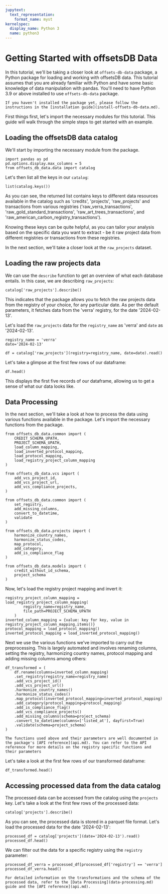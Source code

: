 ```yaml
---
jupytext:
  text_representation:
    format_name: myst
kernelspec:
  display_name: Python 3
  name: python3
---
```


# Getting Started with offsetsDB Data

In this tutorial, we'll be taking a closer look at `offsets-db-data` package, a Python package for loading and working with offsetsDB data. This tutorial assumes that you are already familiar with Python and have some basic knowledge of data manipulation with pandas. You'll need to have Python 3.9 or above installed to use `offsets-db-data` package.

```{note}
If you haven't installed the package yet, please follow the instructions in the [installation guide](install-offsets-db-data.md).
```

First things first, let's import the necessary modules for this tutorial. This guide will walk through the simple steps to get started with an example.

## Loading the offsetsDB data catalog

We'll start by importing the necessary module from the package.

```{code-cell} ipython3
import pandas as pd
pd.options.display.max_columns = 5
from offsets_db_data.data import catalog
```

Let's then list all the keys in our `catalog`:

```{code-cell} ipython3
list(catalog.keys())
```

As you can see, the returned list contains keys to different data resources available in the catalog such as 'credits', 'projects', 'raw_projects' and transactions from various registries ('raw_verra_transactions', 'raw_gold_standard_transactions', 'raw_art_trees_transactions', and 'raw_american_carbon_registry_transactions').

Knowing these keys can be quite helpful, as you can tailor your analysis based on the specific data you want to extract - be it raw project data from different registries or transactions from these registries.

In the next section, we'll take a closer look at the `raw_projects` dataset.

## Loading the raw projects data

We can use the `describe` function to get an overview of what each database entails. In this case, we are describing `raw_projects`:

```{code-cell} ipython3
catalog['raw_projects'].describe()
```

This indicates that the package allows you to fetch the raw projects data from the registry of your choice, for any particular date. As per the default parameters, it fetches data from the 'verra' registry, for the date '2024-02-13'.

Let's load the `raw_projects` data for the `registry_name` as 'verra' and `date` as '2024-02-13'.

```{code-cell} ipython3
registry_name = 'verra'
date='2024-02-13'

df = catalog['raw_projects'](registry=registry_name, date=date).read()
```

Let's take a glimpse at the first few rows of our dataframe:

```{code-cell} ipython3
df.head()
```

This displays the first five records of our dataframe, allowing us to get a sense of what our data looks like.

## Data Processing

In the next section, we'll take a look at how to process the data using various functions available in the package. Let's import the necessary functions from the package.

```{code-cell} ipython3
from offsets_db_data.common import (
    CREDIT_SCHEMA_UPATH,
    PROJECT_SCHEMA_UPATH,
    load_column_mapping,
    load_inverted_protocol_mapping,
    load_protocol_mapping,
    load_registry_project_column_mapping
)

from offsets_db_data.vcs import (
    add_vcs_project_id,
    add_vcs_project_url,
    add_vcs_compliance_projects,
)

from offsets_db_data.common import (
    set_registry,
    add_missing_columns,
    convert_to_datetime,
    validate
)

from offsets_db_data.projects import (
    harmonize_country_names,
    harmonize_status_codes,
    map_protocol,
    add_category,
    add_is_compliance_flag
)

from offsets_db_data.models import (
    credit_without_id_schema,
    project_schema
)
```

Now, let's load the registry project mapping and invert it:

```{code-cell} ipython3
registry_project_column_mapping = load_registry_project_column_mapping(
        registry_name=registry_name,
        file_path=PROJECT_SCHEMA_UPATH
    )
inverted_column_mapping = {value: key for key, value in registry_project_column_mapping.items()}
protocol_mapping = load_protocol_mapping()
inverted_protocol_mapping = load_inverted_protocol_mapping()
```

Next we use the various functions we've imported to carry out the preprocessing. This is largely automated and involves renaming columns, setting the registry, harmonizing country names, protocol mapping and adding missing columns among others:

```{code-cell} ipython3
df_transformed = (
    df.rename(columns=inverted_column_mapping)
    .set_registry(registry_name=registry_name)
    .add_vcs_project_id()
    .add_vcs_project_url()
    .harmonize_country_names()
    .harmonize_status_codes()
    .map_protocol(inverted_protocol_mapping=inverted_protocol_mapping)
    .add_category(protocol_mapping=protocol_mapping)
    .add_is_compliance_flag()
    .add_vcs_compliance_projects()
    .add_missing_columns(schema=project_schema)
    .convert_to_datetime(columns=['listed_at'], dayfirst=True)
    .validate(schema=project_schema)
)
```

```{note}
The functions used above and their parameters are well documented in the package's [API reference](api.md). You can refer to the API reference for more details on the registry specific functions and their parameters
```

Let's take a look at the first few rows of our transformed dataframe:

```{code-cell} ipython3
df_transformed.head()
```

## Accessing processed data from the data catalog

The processed data can be accessed from the catalog using the `projects` key. Let's take a look at the first few rows of the processed data:

```{code-cell} ipython3
catalog['projects'].describe()
```

As you can see, the processed data is stored in a parquet file format. Let's load the processed data for the date '2024-02-13':

```{code-cell} ipython3
processed_df = catalog['projects'](date='2024-02-13').read()
processed_df.head()
```

We can filter out the data for a specific registry using the `registry` parameter:

```{code-cell} ipython3
processed_df_verra = processed_df[processed_df['registry'] == 'verra']
processed_df_verra.head()
```

```{note}
For detailed information on the transformations and the schema of the processed data, refer to the [Data Processing](data-processing.md) guide and the [API reference](api.md).
```

